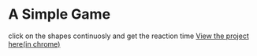 # A Simple Game
click on the shapes continuosly and get the reaction time
[View the project here(in chrome)](https://sammed-123.github.io/A-simple-Game/)
